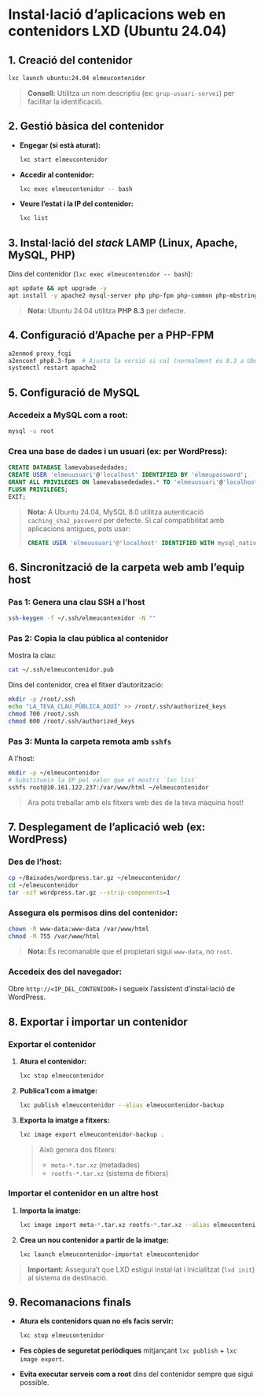 # **Instal·lació d’aplicacions web en contenidors LXD (Ubuntu 24.04)**

## 1. Creació del contenidor

```bash
lxc launch ubuntu:24.04 elmeucontenidor
```

> **Consell:** Utilitza un nom descriptiu (ex: `grup-usuari-servei`) per facilitar la identificació.

## 2. Gestió bàsica del contenidor

- **Engegar (si està aturat):**
  ```bash
  lxc start elmeucontenidor
  ```

- **Accedir al contenidor:**
  ```bash
  lxc exec elmeucontenidor -- bash
  ```

- **Veure l’estat i la IP del contenidor:**
  ```bash
  lxc list
  ```

## 3. Instal·lació del *stack* LAMP (Linux, Apache, MySQL, PHP)

Dins del contenidor (`lxc exec elmeucontenidor -- bash`):

```bash
apt update && apt upgrade -y
apt install -y apache2 mysql-server php php-fpm php-common php-mbstring php-xmlrpc php-soap php-gd php-xml php-intl php-mysql php-cli php-ldap php-zip php-curl
```

> **Nota:** Ubuntu 24.04 utilitza **PHP 8.3** per defecte.

## 4. Configuració d’Apache per a PHP-FPM

```bash
a2enmod proxy_fcgi
a2enconf php8.3-fpm  # Ajusta la versió si cal (normalment és 8.3 a Ubuntu 24.04)
systemctl restart apache2
```

## 5. Configuració de MySQL

### Accedeix a MySQL com a root:
```bash
mysql -u root
```

### Crea una base de dades i un usuari (ex: per WordPress):
```sql
CREATE DATABASE lamevabasededades;
CREATE USER 'elmeuusuari'@'localhost' IDENTIFIED BY 'elmeupassword';
GRANT ALL PRIVILEGES ON lamevabasededades.* TO 'elmeuusuari'@'localhost';
FLUSH PRIVILEGES;
EXIT;
```

> **Nota:** A Ubuntu 24.04, MySQL 8.0 utilitza autenticació `caching_sha2_password` per defecte. Si cal compatibilitat amb aplicacions antigues, pots usar:
> ```sql
> CREATE USER 'elmeuusuari'@'localhost' IDENTIFIED WITH mysql_native_password BY 'elmeupassword';
> ```

## 6. Sincronització de la carpeta web amb l’equip host

### Pas 1: Genera una clau SSH a l’host
```bash
ssh-keygen -f ~/.ssh/elmeucontenidor -N ""
```

### Pas 2: Copia la clau pública al contenidor
Mostra la clau:
```bash
cat ~/.ssh/elmeucontenidor.pub
```

Dins del contenidor, crea el fitxer d’autorització:
```bash
mkdir -p /root/.ssh
echo "LA_TEVA_CLAU_PÚBLICA_AQUÍ" >> /root/.ssh/authorized_keys
chmod 700 /root/.ssh
chmod 600 /root/.ssh/authorized_keys
```

### Pas 3: Munta la carpeta remota amb `sshfs`
A l’host:
```bash
mkdir -p ~/elmeucontenidor
# Substitueix la IP pel valor que et mostri `lxc list`
sshfs root@10.161.122.237:/var/www/html ~/elmeucontenidor
```

> Ara pots treballar amb els fitxers web des de la teva màquina host!


## 7. Desplegament de l’aplicació web (ex: WordPress)

### Des de l’host:
```bash
cp ~/Baixades/wordpress.tar.gz ~/elmeucontenidor/
cd ~/elmeucontenidor
tar -xzf wordpress.tar.gz --strip-components=1
```

### Assegura els permisos dins del contenidor:
```bash
chown -R www-data:www-data /var/www/html
chmod -R 755 /var/www/html
```

> **Nota:** És recomanable que el propietari sigui `www-data`, no `root`.

### Accedeix des del navegador:
Obre `http://<IP_DEL_CONTENIDOR>` i segueix l’assistent d’instal·lació de WordPress.

## 8. Exportar i importar un contenidor

### Exportar el contenidor

1. **Atura el contenidor:**
   ```bash
   lxc stop elmeucontenidor
   ```

2. **Publica’l com a imatge:**
   ```bash
   lxc publish elmeucontenidor --alias elmeucontenidor-backup
   ```

3. **Exporta la imatge a fitxers:**
   ```bash
   lxc image export elmeucontenidor-backup .
   ```
   > Això genera dos fitxers:  
   > - `meta-*.tar.xz` (metadades)  
   > - `rootfs-*.tar.xz` (sistema de fitxers)

### Importar el contenidor en un altre host

1. **Importa la imatge:**
   ```bash
   lxc image import meta-*.tar.xz rootfs-*.tar.xz --alias elmeucontenidor-importat
   ```

2. **Crea un nou contenidor a partir de la imatge:**
   ```bash
   lxc launch elmeucontenidor-importat elmeucontenidor
   ```

> **Important:** Assegura’t que LXD estigui instal·lat i inicialitzat (`lxd init`) al sistema de destinació.

## 9. Recomanacions finals

- **Atura els contenidors quan no els facis servir:**
  ```bash
  lxc stop elmeucontenidor
  ```

- **Fes còpies de seguretat periòdiques** mitjançant `lxc publish` + `lxc image export`.

- **Evita executar serveis com a root** dins del contenidor sempre que sigui possible.
